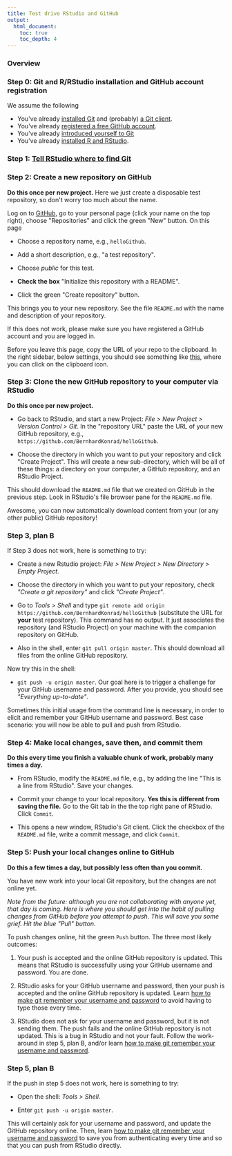 ```yaml
---
title: Test drive RStudio and GitHub
output:
  html_document:
    toc: true
    toc_depth: 4
---
```


### Overview

### Step 0: Git and R/RStudio installation and GitHub account registration

We assume the following

  * You've already [installed Git](git01_git-install.html) and (probably) [a Git client](git02_git-clients.html).
  * You've already [registered a free GitHub account](cm001_course-intro-sw-install-account-signup.html#register-a-github-account).
  * You've already [introduced yourself to Git](git04_introduce-self-to-git.html)
  * You've already [installed R and RStudio](block000_r-rstudio-install.html).

### Step 1: [Tell RStudio where to find Git](git03_rstudio-meet-git.html)

### Step 2: Create a new repository on GitHub

**Do this once per new project.** Here we just create a disposable test repository, so don't worry too much about the name.

Log on to [GitHub](https://github.com), go to your personal page (click your name on the top right), choose "Repositories" and click the green "New" button. On this page

  * Choose a repository name, e.g., `helloGithub`.

  * Add a short description, e.g., "a test repository".

  * Choose *public* for this test.

  * __Check the box__ "Initialize this repository with a README".

  * Click the green "Create repository" button.

This brings you to your new repository. See the file `README.md` with the name and description of your repository.

If this does not work, please make sure you have registered a GitHub account and you are logged in.

Before you leave this page, copy the URL of your repo to the clipboard. In the right sidebar, below settings, you should see something like [this](https://github-images.s3.amazonaws.com/help/repository/https-url-clone.png), where you can click on the clipboard icon.

### Step 3: Clone the new GitHub repository to your computer via RStudio

**Do this once per new project.** 

  * Go back to RStudio, and start a new Project: *File > New Project > Version Control > Git*. In the "repository URL" paste the URL of your new GitHub repository, e.g., `https://github.com/BernhardKonrad/helloGithub`.

  * Choose the directory in which you want to put your repository and click "Create Project". This will create a new sub-directory, which will be all of these things: a directory on your computer, a GitHub repository, and an RStudio Project.

This should download the `README.md` file that we created on GitHub in the previous step. Look in RStudio's file browser pane for the `README.md` file.

Awesome, you can now automatically download content from your (or any other public) GitHub repository!

### Step 3, plan B

If Step 3 does not work, here is something to try:

  * Create a new Rstudio project: *File > New Project > New Directory > Empty Project*.
  
  * Choose the directory in which you want to put your repository, check *"Create a git repository"* and click *"Create Project"*.

  * Go to *Tools > Shell* and type `git remote add origin https://github.com/BernhardKonrad/helloGithub` (substitute the URL for __your__ test repository). This command has no output. It just associates the repository (and RStudio Project) on your machine with the companion repository on GitHub.

  * Also in the shell, enter `git pull origin master`. This should download all files from the online GitHub repository.
  
Now try this in the shell:

  * `git push -u origin master`. Our goal here is to trigger a challenge for your GitHub username and password. After you provide, you should see *"Everything up-to-date"*.

Sometimes this initial usage from the command line is necessary, in order to elicit and remember your GitHub username and password. Best case scenario: you will now be able to pull and push from RStudio.

### Step 4: Make local changes, save then, and commit them

**Do this every time you finish a valuable chunk of work, probably many times a day.**

  * From RStudio, modify the `README.md` file, e.g., by adding the line "This is a line from RStudio". Save your changes.

  * Commit your change to your local repository. __Yes this is different from saving the file.__ Go to the Git tab in the the top right pane of RStudio. Click `Commit`.

  * This opens a new window, RStudio's Git client. Click the checkbox of the `README.md` file, write a commit message, and click `Commit`.
  
### Step 5: Push your local changes online to GitHub

**Do this a few times a day, but possibly less often than you commit.**

You have new work into your local Git repository, but the changes are not online yet.

*Note from the future: although you are not collaborating with anyone yet, that day is coming. Here is where you should get into the habit of pulling changes from GitHub before you attempt to push. This will save you some grief. Hit the blue "Pull" button.*

To push changes online, hit the green `Push` button. The three most likely outcomes:

  1. Your push is accepted and the online GitHub repository is updated. This means that RStudio is successfully using your GitHub username and password. You are done.

  2. RStudio asks for your GitHub username and password, then your push is accepted and the online GitHub repository is updated. Learn [how to make git remember your username and password](git06_credential-caching.html) to avoid having to type those every time.

  3. RStudio does not ask for your username and password, but it is not sending them. The push fails and the online GitHub repository is not updated. This is a bug in RStudio and not your fault. Follow the work-around in step 5, plan B, and/or learn [how to make git remember your username and password](git06_credential-caching.html).

### Step 5, plan B

If the push in step 5 does not work, here is something to try:

  * Open the shell: *Tools > Shell*.

  * Enter `git push -u origin master`.

This will certainly ask for your username and password, and update the GitHub repository online. Then, learn [how to make git remember your username and password](git06_credential-caching.html) to save you from authenticating every time and so that you can push from RStudio directly.